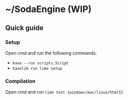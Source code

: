 # ~/SodaEngine (WIP)

## Quick guide

### Setup

Open cmd and run the following commands:
 - `haxe --run scripts.Script`
 - `haxelib run lime setup`

### Compilation

Open cmd and run `lime test {windows/mac/linux/html5}`